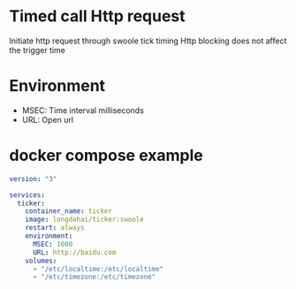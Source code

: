 # Timed call Http request
Initiate http request through swoole tick timing
Http blocking does not affect the trigger time

# Environment
- MSEC: Time interval milliseconds
- URL: Open url

# docker compose example
``` yml
version: "3"

services:
  ticker:
    container_name: ticker
    image: longdahai/ticker:swoole
    restart: always
    environment:
      MSEC: 1000
      URL: http://baidu.com
    volumes:
      - "/etc/localtime:/etc/localtime"
      - "/etc/timezone:/etc/timezone"
```